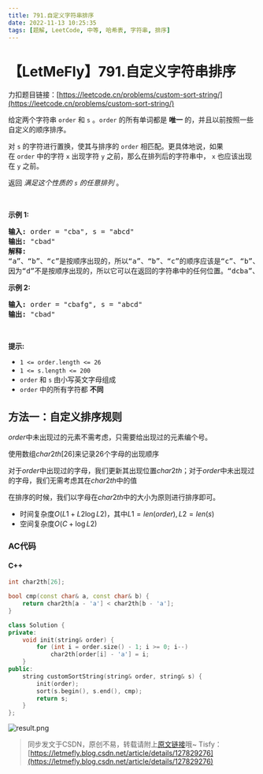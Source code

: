 ```yaml
---
title: 791.自定义字符串排序
date: 2022-11-13 10:25:35
tags: [题解, LeetCode, 中等, 哈希表, 字符串, 排序]
---
```


# 【LetMeFly】791.自定义字符串排序

力扣题目链接：[https://leetcode.cn/problems/custom-sort-string/](https://leetcode.cn/problems/custom-sort-string/)

<p>给定两个字符串 <code>order</code> 和 <code>s</code> 。<code>order</code> 的所有单词都是 <strong>唯一</strong> 的，并且以前按照一些自定义的顺序排序。</p>

<p>对 <code>s</code> 的字符进行置换，使其与排序的&nbsp;<code>order</code>&nbsp;相匹配。更具体地说，如果在&nbsp;<code>order</code>&nbsp;中的字符 <code>x</code> 出现字符 <code>y</code> 之前，那么在排列后的字符串中， <code>x</code>&nbsp;也应该出现在 <code>y</code> 之前。</p>

<p>返回 <em>满足这个性质的 <code>s</code> 的任意排列&nbsp;</em>。</p>

<p>&nbsp;</p>

<p><strong>示例 1:</strong></p>

<pre>
<strong>输入:</strong> order = "cba", s = "abcd"
<strong>输出:</strong> "cbad"
<strong>解释:</strong> 
“a”、“b”、“c”是按顺序出现的，所以“a”、“b”、“c”的顺序应该是“c”、“b”、“a”。
因为“d”不是按顺序出现的，所以它可以在返回的字符串中的任何位置。“dcba”、“cdba”、“cbda”也是有效的输出。</pre>

<p><strong>示例 2:</strong></p>

<pre>
<strong>输入:</strong> order = "cbafg", s = "abcd"
<strong>输出:</strong> "cbad"
</pre>

<p>&nbsp;</p>

<p><strong>提示:</strong></p>

<ul>
	<li><code>1 &lt;= order.length &lt;= 26</code></li>
	<li><code>1 &lt;= s.length &lt;= 200</code></li>
	<li><code>order</code>&nbsp;和&nbsp;<code>s</code>&nbsp;由小写英文字母组成</li>
	<li><code>order</code>&nbsp;中的所有字符都 <strong>不同</strong></li>
</ul>


    
## 方法一：自定义排序规则

$order$中未出现过的元素不需考虑，只需要给出现过的元素编个号。

使用数组$char2th[26]$来记录26个字母的出现顺序

对于$order$中出现过的字母，我们更新其出现位置$char2th$；对于$order$中未出现过的字母，我们无需考虑其在$char2th$中的值

在排序的时候，我们以字母在$char2th$中的大小为原则进行排序即可。

+ 时间复杂度$O(L1 + L2\log L2)$，其中$L1 = len(order), L2 = len(s)$
+ 空间复杂度$O(C + \log L2)$

### AC代码

#### C++

```cpp
int char2th[26];

bool cmp(const char& a, const char& b) {
    return char2th[a - 'a'] < char2th[b - 'a'];
}

class Solution {
private:
    void init(string& order) {
        for (int i = order.size() - 1; i >= 0; i--)
            char2th[order[i] - 'a'] = i;
    }
public:
    string customSortString(string& order, string& s) {
        init(order);
        sort(s.begin(), s.end(), cmp);
        return s;
    }
};
```

![result.png](https://img-blog.csdnimg.cn/22d9bf14b5d84e8ca34af6ec8de954b7.png#pic_center)

> 同步发文于CSDN，原创不易，转载请附上[原文链接](https://leetcode.letmefly.xyz/2022/11/13/LeetCode%200791.%E8%87%AA%E5%AE%9A%E4%B9%89%E5%AD%97%E7%AC%A6%E4%B8%B2%E6%8E%92%E5%BA%8F/)哦~
> Tisfy：[https://letmefly.blog.csdn.net/article/details/127829276](https://letmefly.blog.csdn.net/article/details/127829276)
